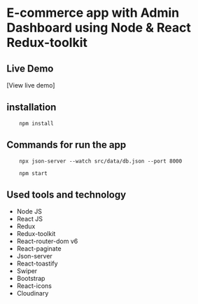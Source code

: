 # E-commerce app with Admin Dashboard using Node & React Redux-toolkit 

## Live Demo
   
[View live demo]

## installation   

 
```
    npm install
```

## Commands for run the app


```
    npx json-server --watch src/data/db.json --port 8000
```   
``` 
    npm start 
```
   
## Used tools and technology

- Node JS
- React JS
- Redux
- Redux-toolkit
- React-router-dom v6
- React-paginate
- Json-server
- React-toastify
- Swiper
- Bootstrap
- React-icons
- Cloudinary
